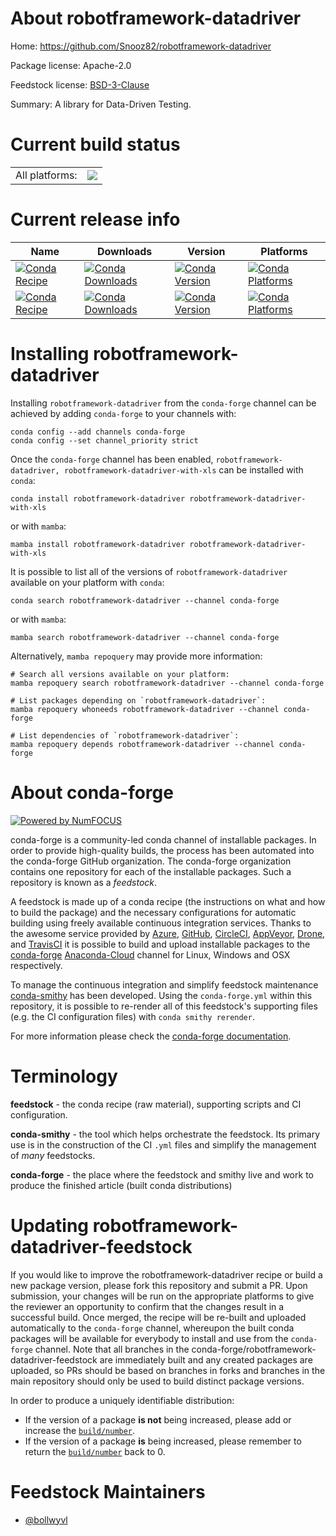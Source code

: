 About robotframework-datadriver
===============================

Home: https://github.com/Snooz82/robotframework-datadriver

Package license: Apache-2.0

Feedstock license: [BSD-3-Clause](https://github.com/conda-forge/robotframework-datadriver-feedstock/blob/main/LICENSE.txt)

Summary: A library for Data-Driven Testing.

Current build status
====================


<table><tr><td>All platforms:</td>
    <td>
      <a href="https://dev.azure.com/conda-forge/feedstock-builds/_build/latest?definitionId=13466&branchName=main">
        <img src="https://dev.azure.com/conda-forge/feedstock-builds/_apis/build/status/robotframework-datadriver-feedstock?branchName=main">
      </a>
    </td>
  </tr>
</table>

Current release info
====================

| Name | Downloads | Version | Platforms |
| --- | --- | --- | --- |
| [![Conda Recipe](https://img.shields.io/badge/recipe-robotframework--datadriver-green.svg)](https://anaconda.org/conda-forge/robotframework-datadriver) | [![Conda Downloads](https://img.shields.io/conda/dn/conda-forge/robotframework-datadriver.svg)](https://anaconda.org/conda-forge/robotframework-datadriver) | [![Conda Version](https://img.shields.io/conda/vn/conda-forge/robotframework-datadriver.svg)](https://anaconda.org/conda-forge/robotframework-datadriver) | [![Conda Platforms](https://img.shields.io/conda/pn/conda-forge/robotframework-datadriver.svg)](https://anaconda.org/conda-forge/robotframework-datadriver) |
| [![Conda Recipe](https://img.shields.io/badge/recipe-robotframework--datadriver--with--xls-green.svg)](https://anaconda.org/conda-forge/robotframework-datadriver-with-xls) | [![Conda Downloads](https://img.shields.io/conda/dn/conda-forge/robotframework-datadriver-with-xls.svg)](https://anaconda.org/conda-forge/robotframework-datadriver-with-xls) | [![Conda Version](https://img.shields.io/conda/vn/conda-forge/robotframework-datadriver-with-xls.svg)](https://anaconda.org/conda-forge/robotframework-datadriver-with-xls) | [![Conda Platforms](https://img.shields.io/conda/pn/conda-forge/robotframework-datadriver-with-xls.svg)](https://anaconda.org/conda-forge/robotframework-datadriver-with-xls) |

Installing robotframework-datadriver
====================================

Installing `robotframework-datadriver` from the `conda-forge` channel can be achieved by adding `conda-forge` to your channels with:

```
conda config --add channels conda-forge
conda config --set channel_priority strict
```

Once the `conda-forge` channel has been enabled, `robotframework-datadriver, robotframework-datadriver-with-xls` can be installed with `conda`:

```
conda install robotframework-datadriver robotframework-datadriver-with-xls
```

or with `mamba`:

```
mamba install robotframework-datadriver robotframework-datadriver-with-xls
```

It is possible to list all of the versions of `robotframework-datadriver` available on your platform with `conda`:

```
conda search robotframework-datadriver --channel conda-forge
```

or with `mamba`:

```
mamba search robotframework-datadriver --channel conda-forge
```

Alternatively, `mamba repoquery` may provide more information:

```
# Search all versions available on your platform:
mamba repoquery search robotframework-datadriver --channel conda-forge

# List packages depending on `robotframework-datadriver`:
mamba repoquery whoneeds robotframework-datadriver --channel conda-forge

# List dependencies of `robotframework-datadriver`:
mamba repoquery depends robotframework-datadriver --channel conda-forge
```


About conda-forge
=================

[![Powered by
NumFOCUS](https://img.shields.io/badge/powered%20by-NumFOCUS-orange.svg?style=flat&colorA=E1523D&colorB=007D8A)](https://numfocus.org)

conda-forge is a community-led conda channel of installable packages.
In order to provide high-quality builds, the process has been automated into the
conda-forge GitHub organization. The conda-forge organization contains one repository
for each of the installable packages. Such a repository is known as a *feedstock*.

A feedstock is made up of a conda recipe (the instructions on what and how to build
the package) and the necessary configurations for automatic building using freely
available continuous integration services. Thanks to the awesome service provided by
[Azure](https://azure.microsoft.com/en-us/services/devops/), [GitHub](https://github.com/),
[CircleCI](https://circleci.com/), [AppVeyor](https://www.appveyor.com/),
[Drone](https://cloud.drone.io/welcome), and [TravisCI](https://travis-ci.com/)
it is possible to build and upload installable packages to the
[conda-forge](https://anaconda.org/conda-forge) [Anaconda-Cloud](https://anaconda.org/)
channel for Linux, Windows and OSX respectively.

To manage the continuous integration and simplify feedstock maintenance
[conda-smithy](https://github.com/conda-forge/conda-smithy) has been developed.
Using the ``conda-forge.yml`` within this repository, it is possible to re-render all of
this feedstock's supporting files (e.g. the CI configuration files) with ``conda smithy rerender``.

For more information please check the [conda-forge documentation](https://conda-forge.org/docs/).

Terminology
===========

**feedstock** - the conda recipe (raw material), supporting scripts and CI configuration.

**conda-smithy** - the tool which helps orchestrate the feedstock.
                   Its primary use is in the construction of the CI ``.yml`` files
                   and simplify the management of *many* feedstocks.

**conda-forge** - the place where the feedstock and smithy live and work to
                  produce the finished article (built conda distributions)


Updating robotframework-datadriver-feedstock
============================================

If you would like to improve the robotframework-datadriver recipe or build a new
package version, please fork this repository and submit a PR. Upon submission,
your changes will be run on the appropriate platforms to give the reviewer an
opportunity to confirm that the changes result in a successful build. Once
merged, the recipe will be re-built and uploaded automatically to the
`conda-forge` channel, whereupon the built conda packages will be available for
everybody to install and use from the `conda-forge` channel.
Note that all branches in the conda-forge/robotframework-datadriver-feedstock are
immediately built and any created packages are uploaded, so PRs should be based
on branches in forks and branches in the main repository should only be used to
build distinct package versions.

In order to produce a uniquely identifiable distribution:
 * If the version of a package **is not** being increased, please add or increase
   the [``build/number``](https://docs.conda.io/projects/conda-build/en/latest/resources/define-metadata.html#build-number-and-string).
 * If the version of a package **is** being increased, please remember to return
   the [``build/number``](https://docs.conda.io/projects/conda-build/en/latest/resources/define-metadata.html#build-number-and-string)
   back to 0.

Feedstock Maintainers
=====================

* [@bollwyvl](https://github.com/bollwyvl/)

